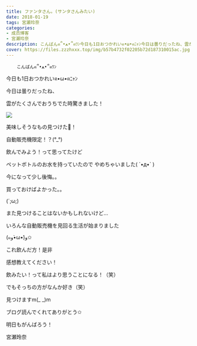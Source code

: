 ```yaml
---
title: ファンタさん。(サンタさんみたい)
date: 2018-01-19
tags: 宮瀬玲奈
categories: 
- 成员博客
- 宮瀬玲奈
description: こんばんฅ՞•ﻌ•՞ฅﾜﾝ今日も1日おつかれいฅ•ω•ฅﾆｬﾝ今日は曇りだったね、雲がたくさんでおうちでた時驚きました！美味しそうなもの見つけた💓！自動販売機...
cover: https://files.zzzhxxx.top/img/b57b4732f02205b72d187310015ac.jpg 
---
```


        こんばんฅ՞•ﻌ•՞ฅﾜﾝ



今日も1日おつかれいฅ•ω•ฅﾆｬﾝ



今日は曇りだったね、

雲がたくさんでおうちでた時驚きました！






![](https://files.zzzhxxx.top/img/b57b4732f02205b72d187310015ac.jpg)




美味しそうなもの見つけた💓！






自動販売機限定！？(°_°)









飲んでみよう！って思ってたけど

ペットボトルのお水を持っていたので
やめちゃいました( ´•д•` )






今になって少し後悔。。


買っておけばよかった。。







(´;ω;)






また見つけることはないかもしれないけど...


いろんな自動販売機を見回る生活が始まりました




(๑و•̀ω•́)و✩










これ飲んだ方！是非

感想教えてください！









飲みたい！って私はより思うことになる！（笑）

でもそっちの方がなんか好き（笑）






見つけますm(_ _)m





ブログ読んでくれてありがとう✩



明日もがんばろう！



宮瀬玲奈


